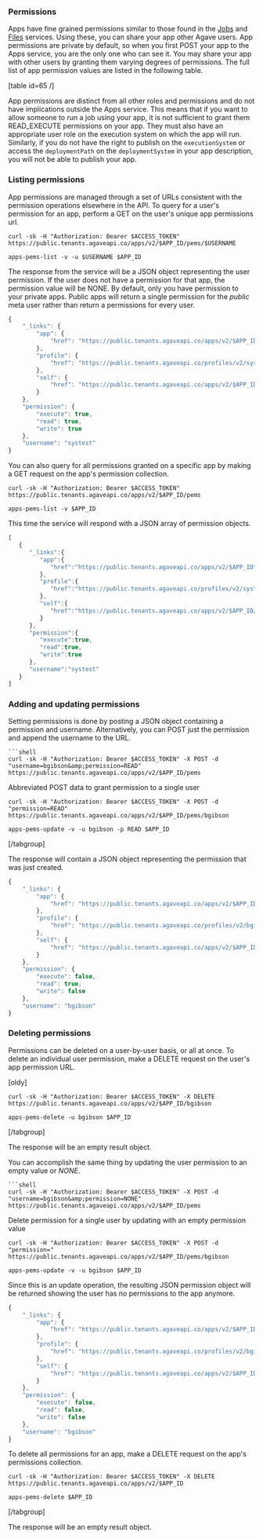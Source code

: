 ### Permissions

Apps have fine grained permissions similar to those found in the <a title="Job Management" href="/documentation/tutorials/job-management-tutorial/">Jobs</a> and <a title="File Management" href="/documentation/tutorials/data-management-tutorial/">Files</a> services. Using these, you can share your app other Agave users. App permissions are private by default, so when you first POST your app to the Apps service, you are the only one who can see it. You may share your app with other users by granting them varying degrees of permissions. The full list of app permission values are listed in the following table.

[table id=65 /]

App permissions are distinct from all other roles and permissions and do not have implications outside the Apps service. This means that if you want to allow someone to run a job using your app, it is not sufficient to grant them READ_EXECUTE permissions on your app. They must also have an appropriate user role on the execution system on which the app will run. Similarly, if you do not have the right to publish on the `executionSystem` or access the `deploymentPath` on the `deploymentSystem` in your app description, you will not be able to publish your app.

### Listing permissions  

App permissions are managed through a set of URLs consistent with the permission operations elsewhere in the API. To query for a user's permission for an app, perform a GET on the user's unique app permissions url.

```shell
curl -sk -H "Authorization: Bearer $ACCESS_TOKEN" https://public.tenants.agaveapi.co/apps/v2/$APP_ID/pems/$USERNAME
```


```plaintext
apps-pems-list -v -u $USERNAME $APP_ID
```


The response from the service will be a JSON object representing the user permission. If the user does not have a permission for that app, the permission value will be NONE. By default, only you have permission to your private apps. Public apps will return a single permission for the <em>public</em> meta user rather than return a permissions for every user.

```javascript
{
    "_links": {
        "app": {
            "href": "https://public.tenants.agaveapi.co/apps/v2/$APP_ID"
        },
        "profile": {
            "href": "https://public.tenants.agaveapi.co/profiles/v2/systest"
        },
        "self": {
            "href": "https://public.tenants.agaveapi.co/apps/v2/$APP_ID/pems/systest"
        }
    },
    "permission": {
        "execute": true,
        "read": true,
        "write": true
    },
    "username": "systest"
}
```

You can also query for all permissions granted on a specific app by making a GET request on the app's permission collection.

```shell
curl -sk -H "Authorization: Bearer $ACCESS_TOKEN" https://public.tenants.agaveapi.co/apps/v2/$APP_ID/pems
```


```plaintext
apps-pems-list -v $APP_ID
```


This time the service will respond with a JSON array of permission objects.

```javascript
[  
   {  
      "_links":{  
         "app":{  
            "href":"https://public.tenants.agaveapi.co/apps/v2/$APP_ID"
         },
         "profile":{  
            "href":"https://public.tenants.agaveapi.co/profiles/v2/systest"
         },
         "self":{  
            "href":"https://public.tenants.agaveapi.co/apps/v2/$APP_ID/pems/systest"
         }
      },
      "permission":{  
         "execute":true,
         "read":true,
         "write":true
      },
      "username":"systest"
   }
]
```

### Adding and updating permissions  

Setting permissions is done by posting a JSON object containing a permission and username. Alternatively, you can POST just the permission and append the username to the URL.

```shell
```shell
curl -sk -H "Authorization: Bearer $ACCESS_TOKEN" -X POST -d "username=bgibson&amp;permission=READ" https://public.tenants.agaveapi.co/apps/v2/$APP_ID/pems
```
Abbreviated POST data to grant permission to a single user
```shell
curl -sk -H "Authorization: Bearer $ACCESS_TOKEN" -X POST -d "permission=READ" https://public.tenants.agaveapi.co/apps/v2/$APP_ID/pems/bgibson
```


```plaintext
apps-pems-update -v -u bgibson -p READ $APP_ID
```


[/tabgroup]

The response will contain a JSON object representing the permission that was just created.

```javascript
{
    "_links": {
        "app": {
            "href": "https://public.tenants.agaveapi.co/apps/v2/$APP_ID"
        },
        "profile": {
            "href": "https://public.tenants.agaveapi.co/profiles/v2/bgibson"
        },
        "self": {
            "href": "https://public.tenants.agaveapi.co/apps/v2/$APP_ID/pems/bgibson"
        }
    },
    "permission": {
        "execute": false,
        "read": true,
        "write": false
    },
    "username": "bgibson"
}
```

### Deleting permissions  

Permissions can be deleted on a user-by-user basis, or all at once. To delete an individual user permission, make a DELETE request on the user's app permission URL.

[oldy]
```shell
curl -sk -H "Authorization: Bearer $ACCESS_TOKEN" -X DELETE https://public.tenants.agaveapi.co/apps/v2/$APP_ID/bgibson
```


```plaintext
apps-pems-delete -u bgibson $APP_ID
```


[/tabgroup]

The response will be an empty result object.

You can accomplish the same thing by updating the user permission to an empty value or <em>NONE</em>.

```shell
```shell
curl -sk -H "Authorization: Bearer $ACCESS_TOKEN" -X POST -d "username=bgibson&amp;permission=NONE" https://public.tenants.agaveapi.co/apps/v2/$APP_ID/pems
```
Delete permission for a single user by updating with an empty permission value
```shell
curl -sk -H "Authorization: Bearer $ACCESS_TOKEN" -X POST -d "permission=" https://public.tenants.agaveapi.co/apps/v2/$APP_ID/pems/bgibson
```


```plaintext
apps-pems-update -v -u bgibson $APP_ID
```


Since this is an update operation, the resulting JSON permission object will be returned showing the user has no permissions to the app anymore.

```javascript
{
    "_links": {
        "app": {
            "href": "https://public.tenants.agaveapi.co/apps/v2/$APP_ID"
        },
        "profile": {
            "href": "https://public.tenants.agaveapi.co/profiles/v2/bgibson"
        },
        "self": {
            "href": "https://public.tenants.agaveapi.co/apps/v2/$APP_ID/pems/bgibson"
        }
    },
    "permission": {
        "execute": false,
        "read": false,
        "write": false
    },
    "username": "bgibson"
}
```

To delete all permissions for an app, make a DELETE request on the app's permissions collection.

```shell
curl -sk -H "Authorization: Bearer $ACCESS_TOKEN" -X DELETE https://public.tenants.agaveapi.co/apps/v2/$APP_ID
```


```plaintext
apps-pems-delete $APP_ID
```


[/tabgroup]

The response will be an empty result object.
